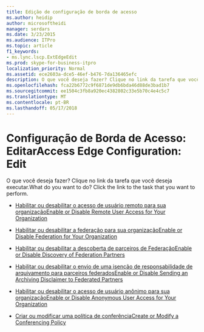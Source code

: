 ```yaml
---
title: Edição de configuração de borda de acesso
ms.author: heidip
author: microsoftheidi
manager: serdars
ms.date: 3/23/2015
ms.audience: ITPro
ms.topic: article
f1_keywords:
- ms.lync.lscp.ExtEdgeEdit
ms.prod: skype-for-business-itpro
localization_priority: Normal
ms.assetid: ece2603a-dce5-46ef-b476-7da136465efc
description: O que você deseja fazer? Clique no link da tarefa que você deseja executar.
ms.openlocfilehash: fca22b6772c9f6871de9db6bda46d88de3bad1b7
ms.sourcegitcommit: ee1504c3fb8a920ec4382802c33e5b70c4e4c5c7
ms.translationtype: MT
ms.contentlocale: pt-BR
ms.lasthandoff: 05/17/2018
---
```

# <a name="access-edge-configuration-edit"></a><span data-ttu-id="e2dcc-104">Configuração de Borda de Acesso: Editar</span><span class="sxs-lookup"><span data-stu-id="e2dcc-104">Access Edge Configuration: Edit</span></span>
 
<span data-ttu-id="e2dcc-p102">O que você deseja fazer? Clique no link da tarefa que você deseja executar.</span><span class="sxs-lookup"><span data-stu-id="e2dcc-p102">What do you want to do? Click the link to the task that you want to perform.</span></span>
  
- [<span data-ttu-id="e2dcc-107">Habilitar ou desabilitar o acesso de usuário remoto para sua organização</span><span class="sxs-lookup"><span data-stu-id="e2dcc-107">Enable or Disable Remote User Access for Your Organization</span></span>](http://technet.microsoft.com/library/8ec58f4b-9f6d-47b4-a187-d18a83fe4577.aspx)
    
- [<span data-ttu-id="e2dcc-108">Habilitar ou desabilitar a federação para sua organização</span><span class="sxs-lookup"><span data-stu-id="e2dcc-108">Enable or Disable Federation for Your Organization</span></span>](http://technet.microsoft.com/library/090aea0f-ef0b-49da-9c80-02d9279f2fa6.aspx)
    
- [<span data-ttu-id="e2dcc-109">Habilitar ou desabilitar a descoberta de parceiros de Federação</span><span class="sxs-lookup"><span data-stu-id="e2dcc-109">Enable or Disable Discovery of Federation Partners</span></span>](http://technet.microsoft.com/library/91fd036b-b1af-47cf-b1cf-0aa0a783c2aa.aspx)
    
- [<span data-ttu-id="e2dcc-110">Habilitar ou desabilitar o envio de uma isenção de responsabilidade de arquivamento para parceiros federados</span><span class="sxs-lookup"><span data-stu-id="e2dcc-110">Enable or Disable Sending an Archiving Disclaimer to Federated Partners</span></span>](http://technet.microsoft.com/library/c8e9a2fa-9dc1-4e4d-919f-56ece8004864.aspx)
    
- [<span data-ttu-id="e2dcc-111">Habilitar ou desabilitar o acesso de usuário anônimo para sua organização</span><span class="sxs-lookup"><span data-stu-id="e2dcc-111">Enable or Disable Anonymous User Access for Your Organization</span></span>](http://technet.microsoft.com/library/090aea0f-ef0b-49da-9c80-02d9279f2fa6.aspx)
    
- [<span data-ttu-id="e2dcc-112">Criar ou modificar uma política de conferência</span><span class="sxs-lookup"><span data-stu-id="e2dcc-112">Create or Modify a Conferencing Policy</span></span>](http://technet.microsoft.com/library/e2974030-2c0a-4634-91e8-93f4e2d674d9.aspx)
    

